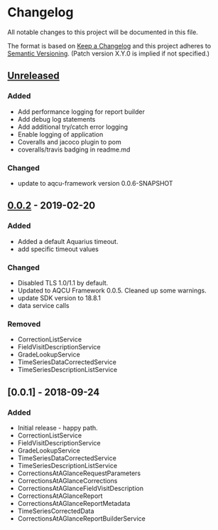 # Changelog
All notable changes to this project will be documented in this file.

The format is based on [Keep a Changelog](http://keepachangelog.com/en/1.0.0/)
and this project adheres to [Semantic Versioning](http://semver.org/spec/v2.0.0.html). (Patch version X.Y.0 is implied if not specified.)

## [Unreleased]
### Added
- Add performance logging for report builder
- Add debug log statements
- Add additional try/catch error logging
- Enable logging of application
- Coveralls and jacoco plugin to pom
- coveralls/travis badging in readme.md

### Changed
- update to aqcu-framework version 0.0.6-SNAPSHOT

## [0.0.2] - 2019-02-20
### Added
- Added a default Aquarius timeout. 
- add specific timeout values

### Changed
- Disabled TLS 1.0/1.1 by default. 
- Updated to AQCU Framework 0.0.5. Cleaned up some warnings. 
- update SDK version to 18.8.1 
- data service calls

### Removed
- CorrectionListService
- FieldVisitDescriptionService
- GradeLookupService
- TimeSeriesDataCorrectedService
- TimeSeriesDescriptionListService

## [0.0.1] - 2018-09-24
### Added
- Initial release - happy path.
- CorrectionListService
- FieldVisitDescriptionService
- GradeLookupService
- TimeSeriesDataCorrectedService
- TimeSeriesDescriptionListService
- CorrectionsAtAGlanceRequestParameters
- CorrectionsAtAGlanceCorrections
- CorrectionsAtAGlanceFieldVisitDescription
- CorrectionsAtAGlanceReport
- CorrectionsAtAGlanceReportMetadata
- TimeSeriesCorrectedData
- CorrectionsAtAGlanceReportBuilderService

[Unreleased]: https://github.com/USGS-CIDA/aqcu-ext-report/compare/aqcu-corr-report-0.0.2...master
[0.0.2]: https://github.com/USGS-CIDA/aqcu-ext-report/compare/aqcu-corr-report-0.0.1...aqcu-corr-report-0.0.2